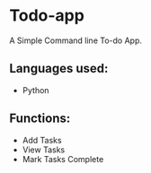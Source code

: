# Todo-app

A Simple Command line To-do App.

## Languages used:

- Python

## Functions:

- Add Tasks
- View Tasks
- Mark Tasks Complete
